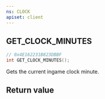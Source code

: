```yaml
---
ns: CLOCK
apiset: client
---
```

## GET_CLOCK_MINUTES

```c
// 0x4E162231B823DBBF
int GET_CLOCK_MINUTES();
```

Gets the current ingame clock minute.


## Return value